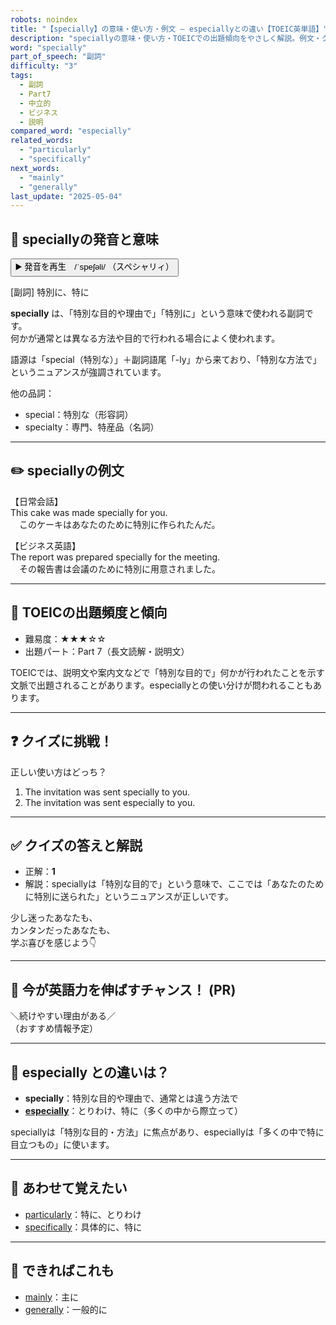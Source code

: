 ```yaml
---
robots: noindex
title: "【specially】の意味・使い方・例文 ― especiallyとの違い【TOEIC英単語】"
description: "speciallyの意味・使い方・TOEICでの出題傾向をやさしく解説。例文・クイズ付きでespeciallyとの違いもわかりやすく学べます。"
word: "specially"
part_of_speech: "副詞"
difficulty: "3"
tags:
  - 副詞
  - Part7
  - 中立的
  - ビジネス
  - 説明
compared_word: "especially"
related_words:
  - "particularly"
  - "specifically"
next_words:
  - "mainly"
  - "generally"
last_update: "2025-05-04"
---
```


## 🔰 speciallyの発音と意味

<button class="play-audio" onclick="playTTS('specially')">
  <span class="play-audio-main">
    ▶️ 発音を再生　/ˈspeʃəli/
  </span>
  <span class="play-audio-sub">
    （スペシャリィ）
  </span>
</button>

[副詞] 特別に、特に

**specially** は、「特別な目的や理由で」「特別に」という意味で使われる副詞です。  
何かが通常とは異なる方法や目的で行われる場合によく使われます。

語源は「special（特別な）」＋副詞語尾「-ly」から来ており、「特別な方法で」というニュアンスが強調されています。

他の品詞：  
- special：特別な（形容詞）
- specialty：専門、特産品（名詞）

---

## ✏️ speciallyの例文

【日常会話】  
This cake was made specially for you.  
　このケーキはあなたのために特別に作られたんだ。

【ビジネス英語】  
The report was prepared specially for the meeting.  
　その報告書は会議のために特別に用意されました。

---

## 🎯 TOEICの出題頻度と傾向

- 難易度：★★★☆☆
- 出題パート：Part 7（長文読解・説明文）

TOEICでは、説明文や案内文などで「特別な目的で」何かが行われたことを示す文脈で出題されることがあります。especiallyとの使い分けが問われることもあります。

---

## ❓ クイズに挑戦！

正しい使い方はどっち？

1. The invitation was sent specially to you.  
2. The invitation was sent especially to you.

---

## ✅ クイズの答えと解説

- 正解：**1**
- 解説：speciallyは「特別な目的で」という意味で、ここでは「あなたのために特別に送られた」というニュアンスが正しいです。

少し迷ったあなたも、  
カンタンだったあなたも、  
学ぶ喜びを感じよう👇️

---

## 🚀 今が英語力を伸ばすチャンス！ (PR)

<div class="info-center">
＼続けやすい理由がある／<br>  
（おすすめ情報予定）
</div>

---

## 🤔  especially との違いは？

- **specially**：特別な目的や理由で、通常とは違う方法で
- **[especially](/word/especially/)**：とりわけ、特に（多くの中から際立って）

speciallyは「特別な目的・方法」に焦点があり、especiallyは「多くの中で特に目立つもの」に使います。

---

## 🧩 あわせて覚えたい

- [particularly](/word/particularly/)：特に、とりわけ
- [specifically](/word/specifically/)：具体的に、特に

---

## 📖 できればこれも

- [mainly](/word/mainly/)：主に
- [generally](/word/generally/)：一般的に

<!-- cvid: aid32_bid49 -->
